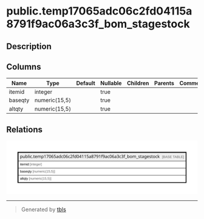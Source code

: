 # public.temp17065adc06c2fd04115a8791f9ac06a3c3f_bom_stagestock

## Description

## Columns

| Name | Type | Default | Nullable | Children | Parents | Comment |
| ---- | ---- | ------- | -------- | -------- | ------- | ------- |
| itemid | integer |  | true |  |  |  |
| baseqty | numeric(15,5) |  | true |  |  |  |
| altqty | numeric(15,5) |  | true |  |  |  |

## Relations

![er](public.temp17065adc06c2fd04115a8791f9ac06a3c3f_bom_stagestock.svg)

---

> Generated by [tbls](https://github.com/k1LoW/tbls)
